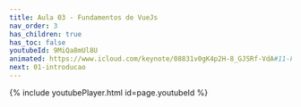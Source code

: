 ```yaml
---
title: Aula 03 - Fundamentos de VueJs
nav_order: 3 
has_children: true
has_toc: false
youtubeId: 9MiQa8mUl8U
animated: https://www.icloud.com/keynote/08831v0gK4p2H-8_GJSRf-VdA#11-Fundamentos-de-VueJs
next: 01-introducao
---
```


{% include youtubePlayer.html id=page.youtubeId %}
